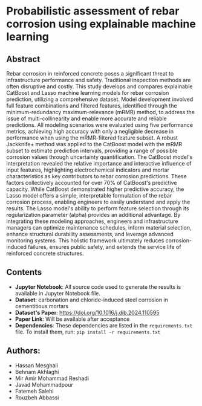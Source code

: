 # Probabilistic assessment of rebar corrosion using explainable machine learning

## Abstract

Rebar corrosion in reinforced concrete poses a significant threat to infrastructure performance and safety. Traditional inspection methods are often disruptive and costly. This study develops and compares explainable CatBoost and Lasso machine learning models for rebar corrosion prediction, utilizing a comprehensive dataset. Model development involved full feature combinations and filtered features, identified through the minimum-redundancy maximum-relevance (mRMR) method, to address the issue of multi-collinearity and enable more accurate and reliable predictions. All modeling scenarios were evaluated using five performance metrics, achieving high accuracy with only a negligible decrease in performance when using the mRMR-filtered feature subset. A robust Jackknife+ method was applied to the CatBoost model with the mRMR subset to estimate prediction intervals, providing a range of possible corrosion values through uncertainty quantification. The CatBoost model's interpretation revealed the relative importance and interactive influence of input features, highlighting electrochemical indicators and mortar characteristics as key contributors to rebar corrosion predictions. These factors collectively accounted for over 70% of CatBoost's predictive capacity. While CatBoost demonstrated higher predictive accuracy, the Lasso model offers a simple, interpretable formulation of the rebar corrosion process, enabling engineers to easily understand and apply the results. The Lasso model's ability to perform feature selection through its regularization parameter (alpha) provides an additional advantage. By integrating these modeling approaches, engineers and infrastructure managers can optimize maintenance schedules, inform material selection, enhance structural durability assessments, and leverage advanced monitoring systems. This holistic framework ultimately reduces corrosion-induced failures, ensures public safety, and extends the service life of reinforced concrete structures.

## Contents
- **Jupyter Notebook**: All source code used to generate the results is available in Jupyter Notebook file.
- **Dataset**: carbonation and chloride-induced steel corrosion in cementitious mortars
- **Dataset's Paper**: https://doi.org/10.1016/j.dib.2024.110595
- **Paper Link**: Will be available after acceptance
- **Dependencies**: These dependencies are listed in the `requirements.txt` file. To install them, run: `pip install -r requirements.txt`

## Authors:
- Hassan Mesghali
- Behnam Akhlaghi
- Mir Amir Mohammad Reshadi
- Javad Mohammadpour
- Fatemeh Salehi
- Rouzbeh Abbassi
